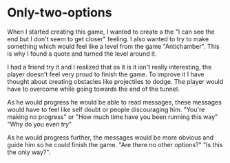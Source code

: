 # Only-two-options

When I started creating this game, I wanted to create a the "I can see the end but I don't seem to get closer" feeling.
I also wanted to try to make something which would feel like a level from the game "Antichamber".
This is why I found a quote and turned the level around it.

I had a friend try it and I realized that as it is it isn't really interesting, the player doesn't feel very proud to finish the game.
To improve it I have thought about creating obstacles like projectiles to dodge.
The player would have to overcome while going towards the end of the tunnel.

As he would progress he would be able to read messages, these messages would have to feel like self doubt or people discouraging him.
"You're making no progress" or "How much time have you been running this way" "Why do you even try"

As he would progress further, the messages would be more obvious and guide him so he could finish the game.
"Are there no other options?" "Is this the only way?".
